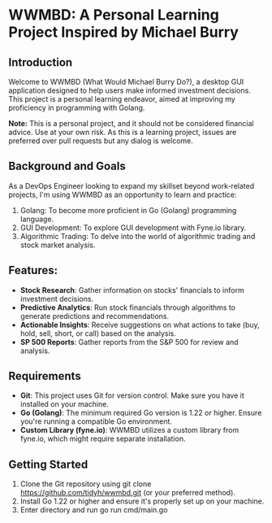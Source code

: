 # WWMBD: A Personal Learning Project Inspired by Michael Burry

## Introduction
Welcome to WWMBD (What Would Michael Burry Do?), a desktop GUI application designed to help users make informed investment decisions. This project is a personal learning endeavor, aimed at improving my proficiency in programming with Golang.

**Note:** This is a personal project, and it should not be considered financial advice. Use at your own risk. As this is a learning project, issues are preferred over pull requests but any dialog is welcome.

## Background and Goals

As a DevOps Engineer looking to expand my skillset beyond work-related projects, I'm using WWMBD as an opportunity to learn and practice:

1. Golang: To become more proficient in Go (Golang) programming language.  
2. GUI Development: To explore GUI development with Fyne.io library.  
3. Algorithmic Trading: To delve into the world of algorithmic trading and stock market analysis.  

## Features:
- **Stock Research**: Gather information on stocks' financials to inform investment decisions.
- **Predictive Analytics**: Run stock financials through algorithms to generate predictions and recommendations.
- **Actionable Insights**: Receive suggestions on what actions to take (buy, hold, sell, short, or call) based on the analysis.
- **SP 500 Reports**: Gather reports from the S&P 500 for review and analysis.

## Requirements
- **Git**: This project uses Git for version control. Make sure you have it installed on your machine.  
- **Go (Golang)**: The minimum required Go version is 1.22 or higher. Ensure you're running a compatible Go environment.  
- **Custom Library (fyne.io)**: WWMBD utilizes a custom library from fyne.io, which might require separate installation.

## Getting Started
1. Clone the Git repository using git clone https://github.com/tidyh/wwmbd.git (or your preferred method).
2. Install Go 1.22 or higher and ensure it's properly set up on your machine.
3. Enter directory and run go run cmd/main.go